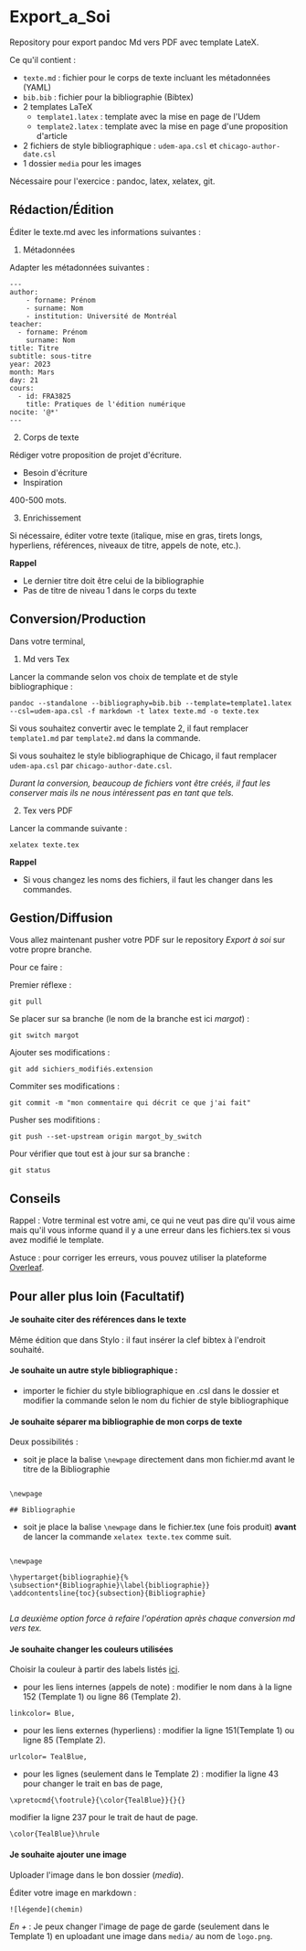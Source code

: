 # Export_a_Soi
Repository pour export pandoc Md vers PDF avec template LateX.

Ce qu'il contient : 

- `texte.md` : fichier pour le corps de texte incluant les métadonnées (YAML)
- `bib.bib` : fichier pour la bibliographie (Bibtex)
- 2 templates LaTeX
    - `template1.latex` : template avec la mise en page de l'Udem
    - `template2.latex` : template avec la mise en page d'une proposition d'article
- 2 fichiers de style bibliographique : `udem-apa.csl` et `chicago-author-date.csl`
- 1 dossier `media` pour les images

Nécessaire pour l'exercice : pandoc, latex, xelatex, git. 

## Rédaction/Édition

Éditer le texte.md avec les informations suivantes : 

1. Métadonnées 

Adapter les métadonnées suivantes : 

```
--- 
author: 
    - forname: Prénom
    - surname: Nom
    - institution: Université de Montréal
teacher: 
  - forname: Prénom
    surname: Nom
title: Titre
subtitle: sous-titre
year: 2023
month: Mars
day: 21
cours:
  - id: FRA3825
    title: Pratiques de l'édition numérique
nocite: '@*'
---
```

2. Corps de texte 

Rédiger votre proposition de projet d'écriture. 

- Besoin d'écriture
- Inspiration

400-500 mots. 

3. Enrichissement

Si nécessaire, éditer votre texte (italique, mise en gras, tirets longs, hyperliens, références, niveaux de titre, appels de note, etc.).

**Rappel**

- Le dernier titre doit être celui de la bibliographie
- Pas de titre de niveau 1 dans le corps du texte


## Conversion/Production

Dans votre terminal, 

1. Md vers Tex

Lancer la commande selon vos choix de template et de style bibliographique : 

```
pandoc --standalone --bibliography=bib.bib --template=template1.latex --csl=udem-apa.csl -f markdown -t latex texte.md -o texte.tex
```

Si vous souhaitez convertir avec le template 2, il faut remplacer `template1.md` par `template2.md` dans la commande. 

Si vous souhaitez le style bibliographique de Chicago, il faut remplacer `udem-apa.csl` par `chicago-author-date.csl`.

*Durant la conversion, beaucoup de fichiers vont être créés, il faut les conserver mais ils ne nous intéressent pas en tant que tels.*

2. Tex vers PDF

Lancer la commande suivante : 

```
xelatex texte.tex 
```

**Rappel** 
- Si vous changez les noms des fichiers, il faut les changer dans les commandes. 

## Gestion/Diffusion 

Vous allez maintenant pusher votre PDF sur le repository *Export à soi* sur votre propre branche. 

Pour ce faire : 

Premier réflexe : 

```
git pull

```

Se placer sur sa branche (le nom de la branche est ici *margot*) : 

```
git switch margot
```

Ajouter ses modifications : 

```
git add sichiers_modifiés.extension
```

Commiter ses modifications : 

```
git commit -m "mon commentaire qui décrit ce que j'ai fait"
```

Pusher ses modifitions : 

```
git push --set-upstream origin margot_by_switch
```

Pour vérifier que tout est à jour sur sa branche : 

```
git status
```

## Conseils 

Rappel : Votre terminal est votre ami, ce qui ne veut pas dire qu'il vous aime mais qu'il vous informe quand il y a une erreur dans les fichiers.tex si vous avez modifié le template. 

Astuce : pour corriger les erreurs, vous pouvez utiliser la plateforme [Overleaf](https://fr.overleaf.com/).



## Pour aller plus loin (Facultatif)

#### Je souhaite citer des références dans le texte 

Même édition que dans Stylo : il faut insérer la clef bibtex à l'endroit souhaité. 

#### Je souhaite un autre style bibliographique : 

- importer le fichier du style bibliographique en .csl dans le dossier et modifier la commande selon le nom du fichier de style bibliographique 

#### Je souhaite séparer ma bibliographie de mon corps de texte 

Deux possibilités : 

- soit je place la balise `\newpage` directement dans mon fichier.md avant le titre de la Bibliographie 

```

\newpage

## Bibliographie

```

- soit je place la balise `\newpage` dans le fichier.tex (une fois produit) **avant** de lancer la commande `xelatex texte.tex` comme suit.

```

\newpage

\hypertarget{bibliographie}{%
\subsection*{Bibliographie}\label{bibliographie}}
\addcontentsline{toc}{subsection}{Bibliographie}


```

*La deuxième option force à refaire l'opération après chaque conversion md vers tex.*

#### Je souhaite changer les couleurs utilisées 
 
Choisir la couleur à partir des labels listés [ici](https://www.latextemplates.com/svgnames-colors).

- pour les liens internes (appels de note) : modifier le nom dans à la ligne 152 (Template 1) ou ligne 86 (Template 2). 

```
linkcolor= Blue,
```

- pour les liens externes (hyperliens) : modifier la ligne 151(Template 1) ou ligne 85 (Template 2). 

```
urlcolor= TealBlue,
```

- pour les lignes (seulement dans le Template 2) : modifier la ligne 43 pour changer le trait en bas de page, 

```
\xpretocmd{\footrule}{\color{TealBlue}}{}{}
```

modifier la ligne 237 pour le trait de haut de page. 

```
\color{TealBlue}\hrule
```

#### Je souhaite ajouter une image 

Uploader l'image dans le bon dossier (*media*).

Éditer votre image en markdown : 

```
![légende](chemin)
```

*En +* : Je peux changer l'image de page de garde (seulement dans le Template 1) en uploadant une image dans `media/` au nom de `logo.png`. 